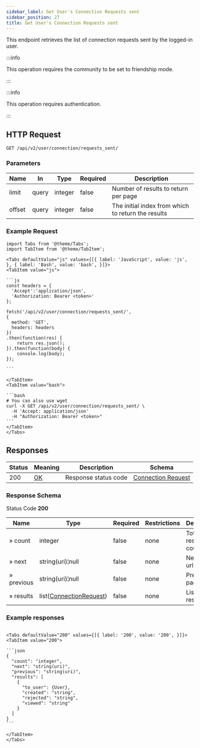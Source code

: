 ```yaml
---
sidebar_label: Get User's Connection Requests sent
sidebar_position: 27
title: Get User's Connection Requests sent
---
```


This endpoint retrieves the list of connection requests sent by the logged-in user.

:::info

This operation requires the community to be set to friendship mode.

:::

:::info

This operation requires authentication.

:::

## HTTP Request

`GET /api/v2/user/connection/requests_sent/`

### Parameters

|Name|In|Type|Required|Description|
|---|---|---|---|---|
|limit|query|integer|false|Number of results to return per page|
|offset|query|integer|false|The initial index from which to return the results|

### Example Request

````mdx-code-block
import Tabs from '@theme/Tabs';
import TabItem from '@theme/TabItem';

<Tabs defaultValue="js" values={[{ label: 'JavaScript', value: 'js', }, { label: 'Bash', value: 'bash', }]}>
<TabItem value="js">

```js
const headers = {
  'Accept':'application/json',
  'Authorization: Bearer <token>'
};

fetch('/api/v2/user/connection/requests_sent/',
{
  method: 'GET',
  headers: headers
})
.then(function(res) {
    return res.json();
}).then(function(body) {
    console.log(body);
});

```

</TabItem>
<TabItem value="bash">

```bash
# You can also use wget
curl -X GET /api/v2/user/connection/requests_sent/ \
  -H 'Accept: application/json'
  -H "Authorization: Bearer <token>"
```
</TabItem>
</Tabs>
````

## Responses

|Status|Meaning|Description| Schema                                                                 |
|---|---|---|------------------------------------------------------------------------|
|200|[OK](https://tools.ietf.org/html/rfc7231#section-6.3.1)|Response status code| [Connection Request](/docs/apireference/v2/schemas/connection_request) |

### Response Schema

Status Code **200**

|Name| Type                                                                        |Required|Restrictions|Description|
|---|-----------------------------------------------------------------------------|---|---|---|
|» count| integer                                                                     |false|none|Total results count|
|» next| string(uri)¦null                                                            |false|none|Next page url|
|» previous| string(uri)¦null                                                            |false|none|Previous page url|
|» results| list([ConnectionRequest](/docs/apireference/v2/schemas/connection_request)) |false|none|List of results|

### Example responses


````mdx-code-block

<Tabs defaultValue="200" values={[{ label: '200', value: '200', }]}>
<TabItem value="200">

```json
{
  "count": "integer",
  "next": "string(uri)",
  "previous": "string(uri)",
  "results": [
    {
      "to_user": {User},
      "created": "string",
      "rejected": "string",
      "viewed": "string"
    }
  ]
}
```

</TabItem>
</Tabs>
````




